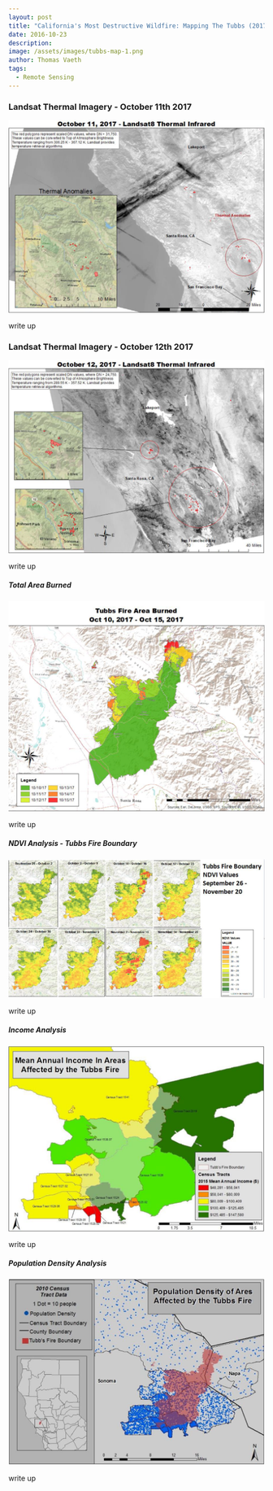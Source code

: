 ```yaml
---
layout: post
title: "California's Most Destructive Wildfire: Mapping The Tubbs (2017)"
date: 2016-10-23
description: 
image: /assets/images/tubbs-map-1.png
author: Thomas Vaeth
tags: 
  - Remote Sensing
---
```

### Landsat Thermal Imagery - October 11th 2017

![Map GIS](/assets/images/tubbs-map-1.png)

write up


### Landsat Thermal Imagery - October 12th 2017

![Placeholder](/assets/images/tubbs-map-2.png)

write up

##### Total Area Burned

![Placeholder](/assets/images/tubbs-map-3.png)

write up

##### NDVI Analysis - Tubbs Fire Boundary

![Placeholder](/assets/images/tubbs-ndvi.png)

write up

##### Income Analysis

![Placeholder](/assets/images/tubbs-income.png)

write up

##### Population Density Analysis

![Placeholder](/assets/images/tubbs-population.png)

write up

